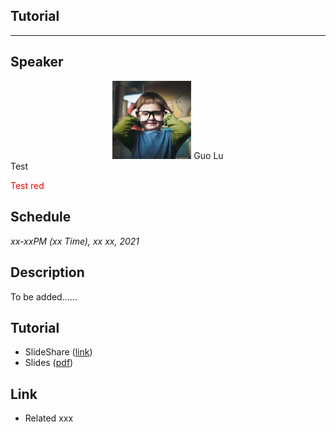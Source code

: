 ## Tutorial
___

## Speaker
<center>
<img src="images/guolu.jpg" width="25%" height="25%" border-radius="100%" />
Guo Lu
</center>



<div style="columns: 2;">Test</div>

<font color="red">Test red</font>


## Schedule
_xx-xxPM (xx Time), xx xx, 2021_

## Description
To be added......

## Tutorial
* SlideShare ([link]())
* Slides ([pdf]())

## Link
* Related xxx

